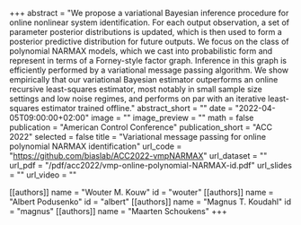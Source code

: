 +++
abstract = "We propose a variational Bayesian inference procedure for online nonlinear system identification. For each output observation, a set of parameter posterior distributions is updated, which is then used to form a posterior predictive distribution for future outputs. We focus on the class of polynomial NARMAX models, which we cast into probabilistic form and represent in terms of a Forney-style factor graph. Inference in this graph is efficiently performed by a variational message passing algorithm. We show empirically that our variational Bayesian estimator outperforms an online recursive least-squares estimator, most notably in small sample size settings and low noise regimes, and performs on par with an iterative least-squares estimator trained offline."
abstract_short = ""
date = "2022-04-05T09:00:00+02:00"
image = ""
image_preview = ""
math = false
publication = "American Control Conference"
publication_short = "ACC 2022"
selected = false
title = "Variational message passing for online polynomial NARMAX identification"
url_code = "https://github.com/biaslab/ACC2022-vmpNARMAX"
url_dataset = ""
url_pdf = "/pdf/acc2022/vmp-online-polynomial-NARMAX-id.pdf"
url_slides = ""
url_video = ""

[[authors]]
    name = "Wouter M. Kouw"
    id = "wouter"
[[authors]]
    name = "Albert Podusenko"
    id = "albert"
[[authors]]
    name = "Magnus T. Koudahl"
    id = "magnus"
[[authors]]
    name = "Maarten Schoukens"
+++
